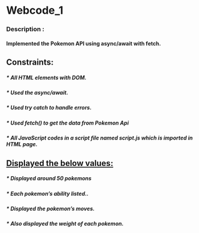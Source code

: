 # Webcode_1

### Description :

#### Implemented the Pokemon API using async/await with fetch.

## Constraints:

##### * All  HTML elements with DOM.
##### * Used the async/await.
##### * Used try catch to handle errors.
##### * Used fetch() to get the data from Pokemon Api
##### * All JavaScript codes in a script file named script.js which is imported in HTML page.

## <u>Displayed the below values:</u>

##### * Displayed around 50 pokemons
##### * Each pokemon’s ability listed..
##### * Displayed the pokemon’s moves.
##### * Also displayed the weight of each pokemon.
